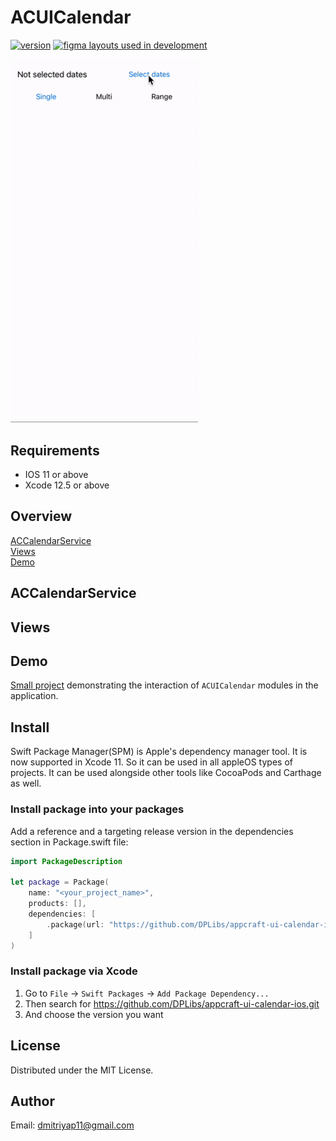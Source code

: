 # ACUICalendar

[![version](https://img.shields.io/badge/version-0.0.1-white.svg)](https://semver.org)
[![figma layouts used in development](https://img.shields.io/badge/figma-layouts_used_in_development-white.svg)](https://www.figma.com/file/Wy7oBUkLRVZI5Yw1N5mDiF/Calendar?node-id=0%3A1)

<img src="/Resources/demo.gif" width="300">

## Requirements
* IOS 11 or above
* Xcode 12.5 or above

## Overview
[ACCalendarService](#ACCalendarService)\
[Views](#Strings)\
[Demo](#Demo)

## ACCalendarService

## Views

## Demo
[Small project](/Demo) demonstrating the interaction of `ACUICalendar` modules in the application.

## Install
Swift Package Manager(SPM) is Apple's dependency manager tool. It is now supported in Xcode 11. So it can be used in all appleOS types of projects. It can be used alongside other tools like CocoaPods and Carthage as well.

### Install package into your packages
Add a reference and a targeting release version in the dependencies section in Package.swift file:

```swift
import PackageDescription

let package = Package(
    name: "<your_project_name>",
    products: [],
    dependencies: [
        .package(url: "https://github.com/DPLibs/appcraft-ui-calendar-ios.git", from: "<current_version>")
    ]
)
```

### Install package via Xcode

1. Go to `File` -> `Swift Packages` -> `Add Package Dependency...`
2. Then search for <https://github.com/DPLibs/appcraft-ui-calendar-ios.git>
3. And choose the version you want

## License
Distributed under the MIT License.

## Author
Email: <dmitriyap11@gmail.com>
